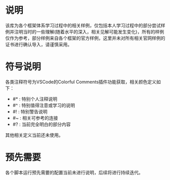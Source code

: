 # 说明
该库为各个框架体系学习过程中的相关样例，仅包括本人学习过程中的部分尝试样例并注明当时的一些理解(随着水平的深入，相关见解可能发生变化)，所有的样例仅作为参考，部分样例来自各个框架的官方样例，这里并未对所有相关官网样例的证书进行确认导入，请谨慎采用。

# 符号说明
各类注释符号为VSCode的Colorful Comments插件功能获取，相关颜色定义如下：
* #* : 特别个人注释说明
* #^ : 特别值得注意或学习的说明
* #! : 特别警告说明
* #~ : 相关可参考的连接
* #? : 当前完全明白的部分内容

其他相关定义当前还未使用。

# 预先需要
各个脚本运行预先需要的配置当前未进行说明，后续将进行持续迭代。